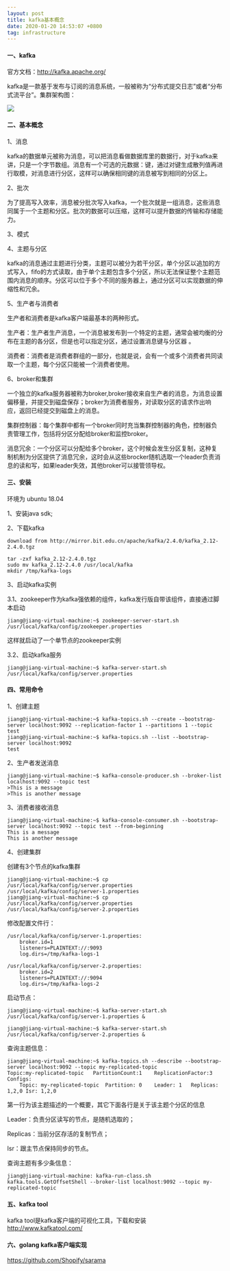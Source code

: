 ```yaml
---
layout: post
title: kafka基本概念
date: 2020-01-20 14:53:07 +0800
tag: infrastructure
---
```


#### 一、kafka

官方文档：http://kafka.apache.org/

kafka是一款基于发布与订阅的消息系统，一般被称为“分布式提交日志”或者“分布式流平台”。集群架构图：

<img src="../../public/image/kafka cluster架构图.png">



#### 二、基本概念

1、消息

kafka的数据单元被称为消息，可以把消息看做数据库里的数据行，对于kafka来讲，只是一个字节数组。消息有一个可选的元数据：键，通过对键生成散列值再进行取模，对消息进行分区，这样可以确保相同键的消息被写到相同的分区上。

2、批次

为了提高写入效率，消息被分批次写入kafka，一个批次就是一组消息，这些消息同属于一个主题和分区。批次的数据可以压缩，这样可以提升数据的传输和存储能力。

3、模式

4、主题与分区

kafka的消息通过主题进行分类，主题可以被分为若干分区，单个分区以追加的方式写入，fifo的方式读取，由于单个主题包含多个分区，所以无法保证整个主题范围内消息的顺序。分区可以位于多个不同的服务器上，通过分区可以实现数据的伸缩性和冗余。

5、生产者与消费者

生产者和消费者是kafka客户端最基本的两种形式。

生产者：生产者生产消息，一个消息被发布到一个特定的主题，通常会被均衡的分布在主题的各分区，但是也可以指定分区，通过设置消息键与分区器 。

消费者：消费者是消费者群组的一部分，也就是说，会有一个或多个消费者共同读取一个主题，每个分区只能被一个消费者使用。

6、broker和集群

一个独立的kafka服务器被称为broker,broker接收来自生产者的消息，为消息设置偏移量，并提交到磁盘保存；broker为消费者服务，对读取分区的请求作出响应，返回已经提交到磁盘上的消息。

集群控制器：每个集群中都有一个broker同时充当集群控制器的角色，控制器负责管理工作，包括将分区分配给broker和监控broker。

消息冗余：一个分区可以分配给多个broker，这个时候会发生分区复制，这种复制机制为分区提供了消息冗余，这时会从这些brocker随机选取一个leader负责消息的读和写，如果leader失效，其他broker可以接管领导权。

#### 三、安装

环境为 ubuntu 18.04

1、安装java sdk;

2、下载kafka

~~~shell
download from http://mirror.bit.edu.cn/apache/kafka/2.4.0/kafka_2.12-2.4.0.tgz

tar -zxf kafka_2.12-2.4.0.tgz
sudo mv kafka_2.12-2.4.0 /usr/local/kafka
mkdir /tmp/kafka-logs
~~~

3、启动kafka实例

3.1、zookeeper作为kafka强依赖的组件，kafka发行版自带该组件，直接通过脚本启动

~~~shell
jiang@jiang-virtual-machine:~$ zookeeper-server-start.sh /usr/local/kafka/config/zookeeper.properties
~~~

这样就启动了一个单节点的zookeeper实例

3.2、启动kafka服务

~~~shell
jiang@jiang-virtual-machine:~$ kafka-server-start.sh /usr/local/kafka/config/server.properties
~~~

#### 四、常用命令

1、创建主题

~~~shell
jiang@jiang-virtual-machine:~$ kafka-topics.sh --create --bootstrap-server localhost:9092 --replication-factor 1 --partitions 1 --topic test
jiang@jiang-virtual-machine:~$ kafka-topics.sh --list --bootstrap-server localhost:9092
test
~~~

2、生产者发送消息

~~~shell
jiang@jiang-virtual-machine:~$ kafka-console-producer.sh --broker-list localhost:9092 --topic test
>This is a message
>This is another message
~~~

3、消费者接收消息

~~~shell
jiang@jiang-virtual-machine:~$ kafka-console-consumer.sh --bootstrap-server localhost:9092 --topic test --from-beginning
This is a message
This is another message
~~~

4、创建集群

创建有3个节点的kafka集群

~~~shell
jiang@jiang-virtual-machine:~$ cp /usr/local/kafka/config/server.properties /usr/local/kafka/config/server-1.properties
jiang@jiang-virtual-machine:~$ cp /usr/local/kafka/config/server.properties /usr/local/kafka/config/server-2.properties
~~~

修改配置文件行：

~~~
/usr/local/kafka/config/server-1.properties:
    broker.id=1
    listeners=PLAINTEXT://:9093
    log.dirs=/tmp/kafka-logs-1
 
/usr/local/kafka/config/server-2.properties:
    broker.id=2
    listeners=PLAINTEXT://:9094
    log.dirs=/tmp/kafka-logs-2
~~~

启动节点：

~~~shell
jiang@jiang-virtual-machine:~$ kafka-server-start.sh /usr/local/kafka/config/server-1.properties &

jiang@jiang-virtual-machine:~$ kafka-server-start.sh /usr/local/kafka/config/server-2.properties &
~~~

查询主题信息：

~~~shell
jiang@jiang-virtual-machine:~$ kafka-topics.sh --describe --bootstrap-server localhost:9092 --topic my-replicated-topic
Topic:my-replicated-topic   PartitionCount:1    ReplicationFactor:3 Configs:
    Topic: my-replicated-topic  Partition: 0    Leader: 1   Replicas: 1,2,0 Isr: 1,2,0
~~~

第一行为该主题描述的一个概要，其它下面各行是关于该主题个分区的信息

Leader：负责分区读写的节点，是随机选取的；

Replicas：当前分区存活的复制节点；

Isr：跟主节点保持同步的节点。



查询主题有多少条信息：

~~~shell
jiang@jiang-virtual-machine: kafka-run-class.sh kafka.tools.GetOffsetShell --broker-list localhost:9092 --topic my-replicated-topic
~~~

#### 五、kafka tool

kafka tool是kafka客户端的可视化工具，下载和安装 http://www.kafkatool.com/

#### 六、golang kafka客户端实现

https://github.com/Shopify/sarama

